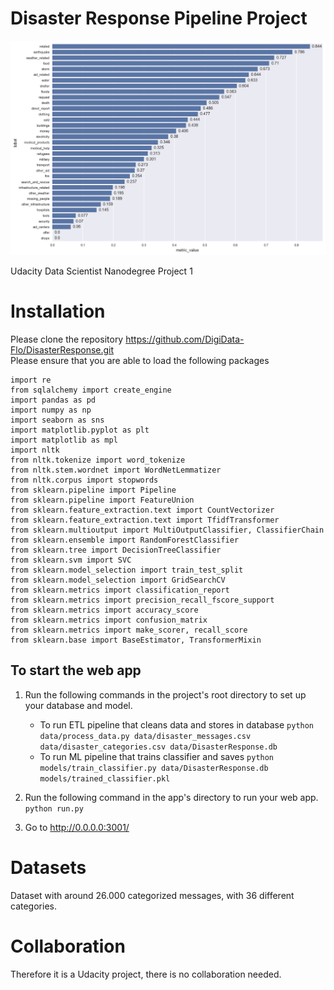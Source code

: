 # Disaster Response Pipeline Project


![](Visualization/Recall_Metric.png)


Udacity Data Scientist Nanodegree Project 1

# Installation
Please clone the repository https://github.com/DigiData-Flo/DisasterResponse.git<br>
Please ensure that you are able to load the following packages

```
import re
from sqlalchemy import create_engine
import pandas as pd
import numpy as np
import seaborn as sns
import matplotlib.pyplot as plt
import matplotlib as mpl
import nltk
from nltk.tokenize import word_tokenize
from nltk.stem.wordnet import WordNetLemmatizer
from nltk.corpus import stopwords
from sklearn.pipeline import Pipeline
from sklearn.pipeline import FeatureUnion
from sklearn.feature_extraction.text import CountVectorizer
from sklearn.feature_extraction.text import TfidfTransformer
from sklearn.multioutput import MultiOutputClassifier, ClassifierChain
from sklearn.ensemble import RandomForestClassifier
from sklearn.tree import DecisionTreeClassifier
from sklearn.svm import SVC
from sklearn.model_selection import train_test_split
from sklearn.model_selection import GridSearchCV
from sklearn.metrics import classification_report
from sklearn.metrics import precision_recall_fscore_support
from sklearn.metrics import accuracy_score
from sklearn.metrics import confusion_matrix
from sklearn.metrics import make_scorer, recall_score
from sklearn.base import BaseEstimator, TransformerMixin

```
## To start the web app

1. Run the following commands in the project's root directory to set up your database and model.

    - To run ETL pipeline that cleans data and stores in database
        `python data/process_data.py data/disaster_messages.csv data/disaster_categories.csv data/DisasterResponse.db`
    - To run ML pipeline that trains classifier and saves
        `python models/train_classifier.py data/DisasterResponse.db models/trained_classifier.pkl`

2. Run the following command in the app's directory to run your web app.
    `python run.py`

3. Go to http://0.0.0.0:3001/



# Datasets
Dataset with around 26.000 categorized messages, with 36 different categories.

# Collaboration
Therefore it is a Udacity project, there is no collaboration needed.
